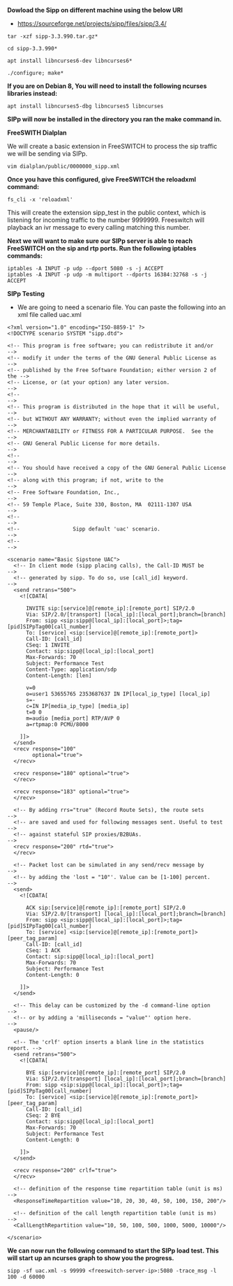 **Dowload the Sipp on different machine using the below URl**

* https://sourceforge.net/projects/sipp/files/sipp/3.4/ 

```
tar -xzf sipp-3.3.990.tar.gz*

cd sipp-3.3.990*

apt install libncurses6-dev libncurses6*

./configure; make*
```


**If you are on Debian 8, You will need to install the following ncurses libraries instead:**

``` 
apt install libncurses5-dbg libncurses5 libncurses
```


**SIPp will now be installed in the directory you ran the make command in.**
 



**FreeSWITH Dialplan**

We will create a basic extension in FreeSWITCH to process the sip traffic we will be sending via SIPp.

```
vim dialplan/public/0000000_sipp.xml 
```

<include>
  <extension name="sipp_test">
    <condition field="destination_number" expression="^(9999999)$">
    <action application="answer"/>
    <action application="playback" data="ivr/ivr-welcome_to_freeswitch.wav"/>
    <action application="hangup"/>
    </condition>
  </extension>
</include>

**Once you have this configured, give FreeSWITCH the reloadxml command:**

```
fs_cli -x 'reloadxml'
```

This will create the extension sipp_test in the public context, which is listening for incoming traffic to the number 9999999. Freeswitch will playback an ivr message to every calling matching this number.

**Next we will want to make sure our SIPp server is able to reach FreeSWITCH on the sip and rtp ports. Run the following iptables commands:**


```
iptables -A INPUT -p udp --dport 5080 -s -j ACCEPT
iptables -A INPUT -p udp -m multiport --dports 16384:32768 -s -j ACCEPT
```

**SIPp Testing**

* We are going to need a scenario file. You can paste the following into an xml file called uac.xml 

```
<?xml version="1.0" encoding="ISO-8859-1" ?>
<!DOCTYPE scenario SYSTEM "sipp.dtd">

<!-- This program is free software; you can redistribute it and/or      -->
<!-- modify it under the terms of the GNU General Public License as     -->
<!-- published by the Free Software Foundation; either version 2 of the -->
<!-- License, or (at your option) any later version.                    -->
<!--                                                                    -->
<!-- This program is distributed in the hope that it will be useful,    -->
<!-- but WITHOUT ANY WARRANTY; without even the implied warranty of     -->
<!-- MERCHANTABILITY or FITNESS FOR A PARTICULAR PURPOSE.  See the      -->
<!-- GNU General Public License for more details.                       -->
<!--                                                                    -->
<!-- You should have received a copy of the GNU General Public License  -->
<!-- along with this program; if not, write to the                      -->
<!-- Free Software Foundation, Inc.,                                    -->
<!-- 59 Temple Place, Suite 330, Boston, MA  02111-1307 USA             -->
<!--                                                                    -->
<!--                 Sipp default 'uac' scenario.                       -->
<!--                                                                    -->

<scenario name="Basic Sipstone UAC">
  <!-- In client mode (sipp placing calls), the Call-ID MUST be         -->
  <!-- generated by sipp. To do so, use [call_id] keyword.                -->
  <send retrans="500">
    <![CDATA[

      INVITE sip:[service]@[remote_ip]:[remote_port] SIP/2.0
      Via: SIP/2.0/[transport] [local_ip]:[local_port];branch=[branch]
      From: sipp <sip:sipp@[local_ip]:[local_port]>;tag=[pid]SIPpTag00[call_number]
      To: [service] <sip:[service]@[remote_ip]:[remote_port]>
      Call-ID: [call_id]
      CSeq: 1 INVITE
      Contact: sip:sipp@[local_ip]:[local_port]
      Max-Forwards: 70
      Subject: Performance Test
      Content-Type: application/sdp
      Content-Length: [len]

      v=0
      o=user1 53655765 2353687637 IN IP[local_ip_type] [local_ip]
      s=-
      c=IN IP[media_ip_type] [media_ip]
      t=0 0
      m=audio [media_port] RTP/AVP 0
      a=rtpmap:0 PCMU/8000

    ]]>
  </send>
  <recv response="100"
        optional="true">
  </recv>

  <recv response="180" optional="true">
  </recv>

  <recv response="183" optional="true">
  </recv>

  <!-- By adding rrs="true" (Record Route Sets), the route sets         -->
  <!-- are saved and used for following messages sent. Useful to test   -->
  <!-- against stateful SIP proxies/B2BUAs.                             -->
  <recv response="200" rtd="true">
  </recv>

  <!-- Packet lost can be simulated in any send/recv message by         -->
  <!-- by adding the 'lost = "10"'. Value can be [1-100] percent.       -->
  <send>
    <![CDATA[

      ACK sip:[service]@[remote_ip]:[remote_port] SIP/2.0
      Via: SIP/2.0/[transport] [local_ip]:[local_port];branch=[branch]
      From: sipp <sip:sipp@[local_ip]:[local_port]>;tag=[pid]SIPpTag00[call_number]
      To: [service] <sip:[service]@[remote_ip]:[remote_port]>[peer_tag_param]
      Call-ID: [call_id]
      CSeq: 1 ACK
      Contact: sip:sipp@[local_ip]:[local_port]
      Max-Forwards: 70
      Subject: Performance Test
      Content-Length: 0

    ]]>
  </send>

  <!-- This delay can be customized by the -d command-line option       -->
  <!-- or by adding a 'milliseconds = "value"' option here.             -->
  <pause/>

  <!-- The 'crlf' option inserts a blank line in the statistics report. -->
  <send retrans="500">
    <![CDATA[

      BYE sip:[service]@[remote_ip]:[remote_port] SIP/2.0
      Via: SIP/2.0/[transport] [local_ip]:[local_port];branch=[branch]
      From: sipp <sip:sipp@[local_ip]:[local_port]>;tag=[pid]SIPpTag00[call_number]
      To: [service] <sip:[service]@[remote_ip]:[remote_port]>[peer_tag_param]
      Call-ID: [call_id]
      CSeq: 2 BYE
      Contact: sip:sipp@[local_ip]:[local_port]
      Max-Forwards: 70
      Subject: Performance Test
      Content-Length: 0

    ]]>
  </send>

  <recv response="200" crlf="true">
  </recv>

  <!-- definition of the response time repartition table (unit is ms)   -->
  <ResponseTimeRepartition value="10, 20, 30, 40, 50, 100, 150, 200"/>

  <!-- definition of the call length repartition table (unit is ms)     -->
  <CallLengthRepartition value="10, 50, 100, 500, 1000, 5000, 10000"/>

</scenario>
```

**We can now run the following command to start the SIPp load test. This will start up an ncurses graph to show you the progress.**

```
sipp -sf uac.xml -s 99999 <freeswitch-server-ip>:5080 -trace_msg -l 100 -d 60000
```


